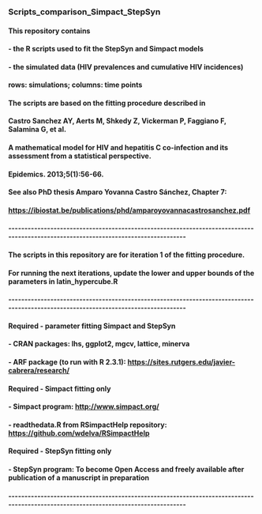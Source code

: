 ### Scripts_comparison_Simpact_StepSyn

#### This repository contains 
#### - the R scripts used to fit the StepSyn and Simpact models 
#### - the simulated data (HIV prevalences and cumulative HIV incidences)
####   rows: simulations; columns: time points
#### The scripts are based on the fitting procedure described in
#### Castro Sanchez AY, Aerts M, Shkedy Z, Vickerman P, Faggiano F, Salamina G, et al. 
#### A mathematical model for HIV and hepatitis C co-infection and its assessment from a statistical perspective. 
#### Epidemics. 2013;5(1):56-66.
#### See also PhD thesis Amparo Yovanna Castro Sánchez, Chapter 7:
#### https://ibiostat.be/publications/phd/amparoyovannacastrosanchez.pdf
#### -----------------------------------------------------------------------------------------------------------------------------------
#### The scripts in this repository are for iteration 1 of the fitting procedure.
#### For running the next iterations, update the lower and upper bounds of the parameters in latin_hypercube.R
#### -----------------------------------------------------------------------------------------------------------------------------------
#### Required - parameter fitting Simpact and StepSyn
#### - CRAN packages: lhs, ggplot2, mgcv, lattice, minerva
#### - ARF package (to run with R 2.3.1): https://sites.rutgers.edu/javier-cabrera/research/
#### Required - Simpact fitting only
#### - Simpact program: http://www.simpact.org/
#### - readthedata.R from RSimpactHelp repository: https://github.com/wdelva/RSimpactHelp
#### Required - StepSyn fitting only
#### - StepSyn program: To become Open Access and freely available after publication of a manuscript in preparation
#### -----------------------------------------------------------------------------------------------------------------------------------
































